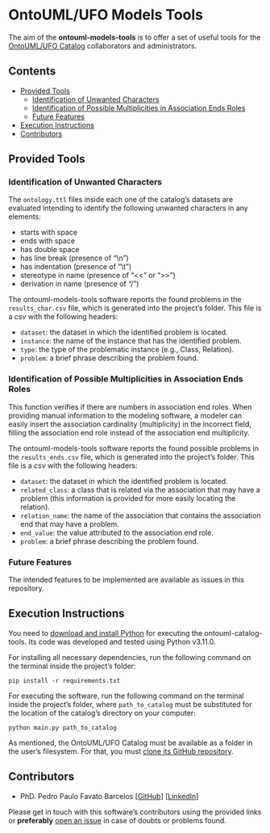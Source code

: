 # OntoUML/UFO Models Tools

The aim of the **ontouml-models-tools** is to offer a set of useful tools for the [OntoUML/UFO Catalog](https://github.com/unibz-core/ontouml-models) collaborators and administrators.

## Contents

- [Provided Tools](#provided-tools)
  - [Identification of Unwanted Characters](#identification-of-unwanted-characters)
  - [Identification of Possible Multiplicities in Association Ends Roles](#identification-of-possible-multiplicities-in-association-ends-roles)
  - [Future Features](#future-features)
- [Execution Instructions](#execution-instructions)
- [Contributors](#contributors)

## Provided Tools

### Identification of Unwanted Characters

The `ontology.ttl` files inside each one of the catalog’s datasets are evaluated intending to identify the following unwanted characters in any elements:

- starts with space
- ends with space
- has double space
- has line break (presence of “\n”)
- has indentation (presence of “\t”)
- stereotype in name (presence of “\<\<” or “\>\>”)
- derivation in name (presence of “/”)

The ontouml-models-tools software reports the found problems in the `results_char.csv` file, which is generated into the project’s folder. This file is a *csv* with the following headers:

- `dataset`: the dataset in which the identified problem is located.
- `instance`: the name of the instance that has the identified problem.
- `type`: the type of the problematic instance (e.g., Class, Relation).
- `problem`: a brief phrase describing the problem found.

### Identification of Possible Multiplicities in Association Ends Roles

This function verifies if there are numbers in association end roles. When providing manual information to the modeling software, a modeler can easily insert the association cardinality (multiplicity) in the incorrect field, filling the association end role instead of the association end multiplicity.

The ontouml-models-tools software reports the found possible problems in the `results_ends.csv` file, which is generated into the project’s folder. This file is a *csv* with the following headers:

- `dataset`: the dataset in which the identified problem is located.
- `related_class`: a class that is related via the association that may have a problem (this information is provided for more easily locating the relation).
- `relation_name`: the name of the association that contains the association end that may have a problem.
- `end_value`: the value attributed to the association end role.
- `problem`: a brief phrase describing the problem found.

### Future Features

The intended features to be implemented are available as issues in this repository.

## Execution Instructions

You need to [download and install Python](https://www.python.org/downloads/) for executing the ontouml-catalog-tools. Its code was developed and tested using Python v3.11.0.

For installing all necessary dependencies, run the following command on the terminal inside the project’s folder:

```shell
pip install -r requirements.txt
```

For executing the software, run the following command on the terminal inside the project’s folder, where `path_to_catalog` must be substituted for the location of the catalog’s directory on your computer:

```shell
python main.py path_to_catalog
```

As mentioned, the OntoUML/UFO Catalog must be available as a folder in the user’s filesystem. For that, you must [clone its GitHub repository](https://docs.github.com/en/repositories/creating-and-managing-repositories/cloning-a-repository).

## Contributors

- PhD. Pedro Paulo Favato Barcelos [[GitHub](https://github.com/pedropaulofb)] [[LinkedIn](https://www.linkedin.com/in/pedropaulofavatobarcelos/)]

Please get in touch with this software’s contributors using the provided links or **preferably** [open an issue](https://github.com/unibz-core/ontouml-models-tools/issues/) in case of doubts or problems found.
